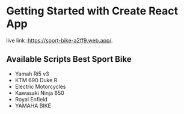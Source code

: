# Getting Started with Create React App

 live link :https://sport-bike-a2ff9.web.app/.

## Available Scripts Best Sport Bike
- Yamah Ri5 v3
- KTM 690 Duke R
- Electric Motorcycles
- Kawasaki Ninja 650
- Royal Enfield
- YAMAHA BIKE
